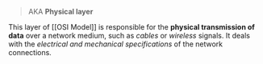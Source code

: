 > AKA **Physical layer**

This layer of [[OSI Model]] is responsible for the **physical transmission of data** over a network medium, such as *cables* or *wireless* signals. It deals with the *electrical and mechanical specifications* of the network connections.